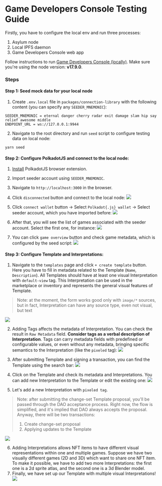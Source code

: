 # Game Developers Console Testing Guide

Firstly, you have to configure the local env and run three processes:
1. Asylum node
2. Local IPFS daemon
3. Game Developers Console web app

Follow instructions to run [Game Developers Console (locally)](/packages/game-developers-console/README.md).
Make sure you're using the node version: **v17.9.0**.

### Steps

#### Step 1: Seed mock data for your local node


1. Create `.env.local` file in `packages/connection-library` with the following content (you can specify any `SEEDER_MNEMONIC`):
```
SEEDER_MNEMONIC = eternal danger cherry radar exit damage slam hip say relief awesome middle
ENDPOINT_URL = ws://127.0.0.1:9944
```

2. Navigate to the root directory and run `seed` script to configure testing data on local node:
```
yarn seed
```

#### Step 2: Configure PolkadotJS and connect to the local node:

1. [Install](https://polkadot.js.org/extension/) PolkadotJS browser extension.

2. Import seeder account using `SEEDER_MNEMONIC`.

3. Navigate to `http://localhost:3000` in the browser.

4. Click `disconnected` button and connect to the local node:
   ![](img/screenshot-1.png)

5. Click `connect wallet` button -> Select `Polkadot{.js} wallet` -> Select seeder account, which you have imported before:
   ![](img/screenshot-2.png)

6. After that, you will see the list of games associated with the seeder account. Select the first one, for instance:
   ![](img/screenshot-3.png)

7. You can click `game overview` button and check game metadata, which is configured by the seed script:
   ![](img/screenshot-4.png)

#### Step 3: Configure Template and Interpretations:

1. Navigate to the `templates` page and click `+ create template` button. Here you have to fill in metadata related to the Template (`Name`, `Description`). All Templates should have at least one visual Interpretation with `default-view` tag. This Interpretation can be used in the marketplace or inventory and represents the general visual features of Template.
> Note: at the moment, the form works good only with `image/*` sources, but in fact, Interpretation can have any source type, even not visual, but text

   ![](img/screenshot-5.png)

2. Adding Tags affects the metadata of Interpretation. You can check the result in `Raw Metadata` field. **Consider tags as a verbal description of Interpretation**. Tags can carry metadata fields with predefined or configurable values, or even without any metadata, bringing specific semantics to the Interpretation (like the `pixeled` tag):
   ![](img/screenshot-6.png)

3. After submitting Template and signing a transaction, you can find the Template using the search bar:
   ![](img/screenshot-7.png)

4. Click on the Template and check its metadata and Interpretations. You can add new Interpretation to the Template or edit the existing one:
   ![](img/screenshot-8.png)

5. Let's add a new Interpretation with `pixeled tag`.
> Note: after submitting the change-set Template proposal, you'll be passed through the DAO acceptance process. Right now, the flow is simplified, and it's implied that DAO always accepts the proposal. Anyway, there will be two transactions:
> 1. Create change-set proposal
> 2. Applying updates to the Template

![](img/screenshot-9.png)

6. Adding Interpretations allows NFT items to have different visual representations within one and multiple games. Suppose we have two visually different games (2D and 3D) which want to share one NFT item. To make it possible, we have to add two more Interpretations: the first one is a 2d sprite atlas, and the second one is a 3d Blender model.
7. Finally, we have set up our Template with multiple visual Interpretations!
   ![](img/screenshot-10.png)

